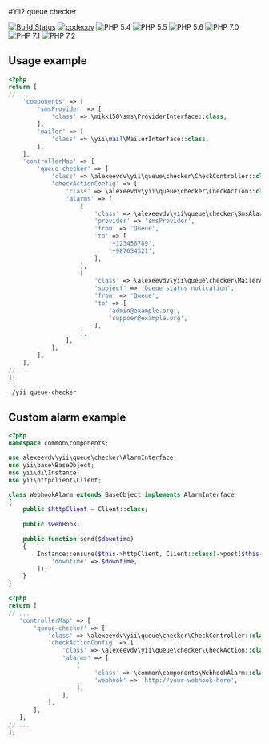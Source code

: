 #Yii2 queue checker

[![Build Status](https://travis-ci.org/alexeevdv/yii2-queue-checker.svg?branch=master)](https://travis-ci.org/alexeevdv/yii2-queue-checker) 
[![codecov](https://codecov.io/gh/alexeevdv/yii2-queue-checker/branch/master/graph/badge.svg)](https://codecov.io/gh/alexeevdv/yii2-queue-checker)
![PHP 5.4](https://img.shields.io/badge/PHP-5.4-green.svg) 
![PHP 5.5](https://img.shields.io/badge/PHP-5.5-green.svg) 
![PHP 5.6](https://img.shields.io/badge/PHP-5.6-green.svg) 
![PHP 7.0](https://img.shields.io/badge/PHP-7.0-green.svg) 
![PHP 7.1](https://img.shields.io/badge/PHP-7.1-green.svg) 
![PHP 7.2](https://img.shields.io/badge/PHP-7.2-green.svg)

## Usage example


```php
<?php
return [
// ...
    'components' => [
        'smsProvider' => [
            'class' => \mikk150\sms\ProviderInterface::class,       
        ],
        'mailer' => [
            'class' => \yii\mail\MailerInterface::class,
        ],
    ],
    'controllerMap' => [
        'queue-checker' => [
            'class' => \alexeevdv\yii\queue\checker\CheckController::class,
            'checkActionConfig' => [
                'class' => \alexeevdv\yii\queue\checker\CheckAction::class,
                'alarms' => [
                    [
                        'class' => \alexeevdv\yii\queue\checker\SmsAlarm::class,
                        'provider' => 'smsProvider',
                        'from' => 'Queue',
                        'to' => [
                            '+123456789',
                            '+987654321',
                        ],
                    ],
                    [
                        'class' => \alexeevdv\yii\queue\checker\MailerAlarm::class,
                        'subject' => 'Queue status notication',
                        'from' => 'Queue',
                        'to' => [
                            'admin@example.org',
                            'suppoer@example.org',
                        ],
                    ],
                ],
            ],
        ],
    ],
// ...
];
```

```bash
./yii queue-checker
```

## Custom alarm example

```php
<?php
namespace common\components;

use alexeevdv\yii\queue\checker\AlarmInterface;
use yii\base\BaseObject;
use yii\di\Instance;
use yii\httpclient\Client;

class WebhookAlarm extends BaseObject implements AlarmInterface 
{
    public $httpClient = Client::class;
    
    public $webHook;

    public function send($downtime)
    {
        Instance::ensure($this->httpClient, Client::class)->post($this->webhook, [
            'downtime' => $downtime,
        ]);
    }
}
```

```php
<?php
return [
// ...
   'controllerMap' => [
       'queue-checker' => [
           'class' => \alexeevdv\yii\queue\checker\CheckController::class,
           'checkActionConfig' => [
               'class' => \alexeevdv\yii\queue\checker\CheckAction::class,
               'alarms' => [
                   [
                        'class' => \common\components\WebhookAlarm::class,
                        'webhook' => 'http://your-webhook-here',
                   ],
               ],
           ],
       ],
   ],
// ...
];
```
